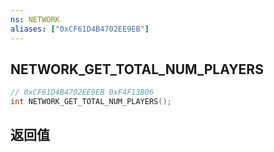 ```yaml
---
ns: NETWORK
aliases: ["0xCF61D4B4702EE9EB"]
---
```

## NETWORK_GET_TOTAL_NUM_PLAYERS

```c
// 0xCF61D4B4702EE9EB 0xF4F13B06
int NETWORK_GET_TOTAL_NUM_PLAYERS();
```


## 返回值
